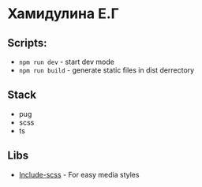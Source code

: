 # Хамидулина Е.Г

## Scripts: 
  * `npm run dev` -  start dev mode 
  * `npm run build` - generate static files in dist derrectory 

## Stack
  * pug
  * scss
  * ts
## Libs
  * [Include-scss](https://www.npmjs.com/package/include-media) - For easy media styles
